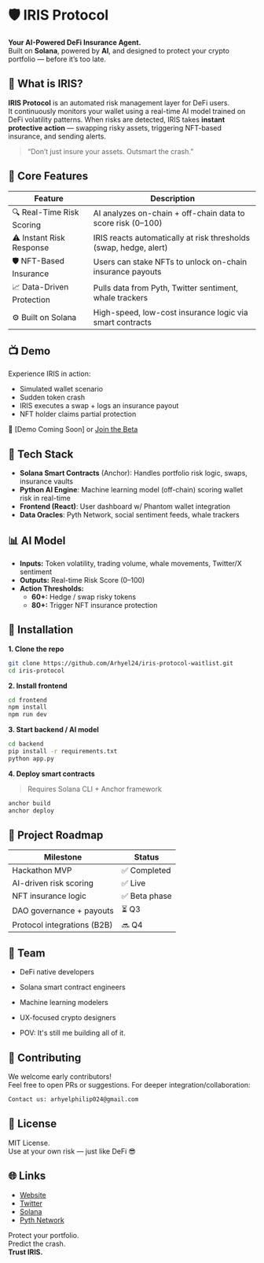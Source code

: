 # 🛡️ IRIS Protocol

**Your AI-Powered DeFi Insurance Agent.**  
Built on **Solana**, powered by **AI**, and designed to protect your crypto portfolio — before it’s too late.

## 🚀 What is IRIS?

**IRIS Protocol** is an automated risk management layer for DeFi users.  
It continuously monitors your wallet using a real-time AI model trained on DeFi volatility patterns. When risks are detected, IRIS takes **instant protective action** — swapping risky assets, triggering NFT-based insurance, and sending alerts.

> “Don’t just insure your assets. Outsmart the crash.”


## 🧠 Core Features

| Feature                    | Description                                                                 |
|----------------------------|-----------------------------------------------------------------------------|
| 🔍 Real-Time Risk Scoring  | AI analyzes on-chain + off-chain data to score risk (0–100)                 |
| ⚠️ Instant Risk Response   | IRIS reacts automatically at risk thresholds (swap, hedge, alert)          |
| 🛡️ NFT-Based Insurance     | Users can stake NFTs to unlock on-chain insurance payouts                  |
| 📈 Data-Driven Protection   | Pulls data from Pyth, Twitter sentiment, whale trackers                    |
| ⚙️ Built on Solana          | High-speed, low-cost insurance logic via smart contracts                   |

## 📺 Demo

Experience IRIS in action:  
- Simulated wallet scenario  
- Sudden token crash  
- IRIS executes a swap + logs an insurance payout  
- NFT holder claims partial protection

🧪 [Demo Coming Soon] or [Join the Beta](#)

## 🧱 Tech Stack

- **Solana Smart Contracts** (Anchor): Handles portfolio risk logic, swaps, insurance vaults
- **Python AI Engine**: Machine learning model (off-chain) scoring wallet risk in real-time
- **Frontend (React)**: User dashboard w/ Phantom wallet integration
- **Data Oracles**: Pyth Network, social sentiment feeds, whale trackers


## 📊 AI Model

- **Inputs:** Token volatility, trading volume, whale movements, Twitter/X sentiment
- **Outputs:** Real-time Risk Score (0–100)
- **Action Thresholds:**
  - **60+:** Hedge / swap risky tokens
  - **80+:** Trigger NFT insurance protection


## 🧪 Installation

**1. Clone the repo**
```bash
git clone https://github.com/Arhyel24/iris-protocol-waitlist.git
cd iris-protocol
```

**2. Install frontend**
```bash
cd frontend
npm install
npm run dev
```

**3. Start backend / AI model**
```bash
cd backend
pip install -r requirements.txt
python app.py
```

**4. Deploy smart contracts**
> Requires Solana CLI + Anchor framework
```bash
anchor build
anchor deploy
```


## 📍 Project Roadmap

| Milestone                     | Status        |
|------------------------------|---------------|
| Hackathon MVP                | ✅ Completed   |
| AI-driven risk scoring       | ✅ Live        |
| NFT insurance logic          | ✅ Beta phase  |
| DAO governance + payouts     | ⏳ Q3          |
| Protocol integrations (B2B)  | 🔜 Q4          |


## 👥 Team

- DeFi native developers
- Solana smart contract engineers
- Machine learning modelers
- UX-focused crypto designers

- POV: It's still me building all of it.


## 🤝 Contributing

We welcome early contributors!  
Feel free to open PRs or suggestions. For deeper integration/collaboration:
```bash
Contact us: arhyelphilip024@gmail.com
```


## 🔐 License

MIT License.  
Use at your own risk — just like DeFi 😎

## 🌐 Links

- [Website](https://irisprotocol.xyz)
- [Twitter](https://twitter.com/irisprotocol_xyz)
- [Solana](https://solana.com)
- [Pyth Network](https://pyth.network)


Protect your portfolio.  
Predict the crash.  
**Trust IRIS.**
```